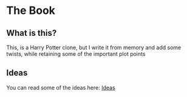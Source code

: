 # The Book

## What is this?
This, is a Harry Potter clone, but I write it from memory and add some twists, while retaining some of the important plot points

## Ideas
You can read some of the ideas here: [Ideas](ideas.md)